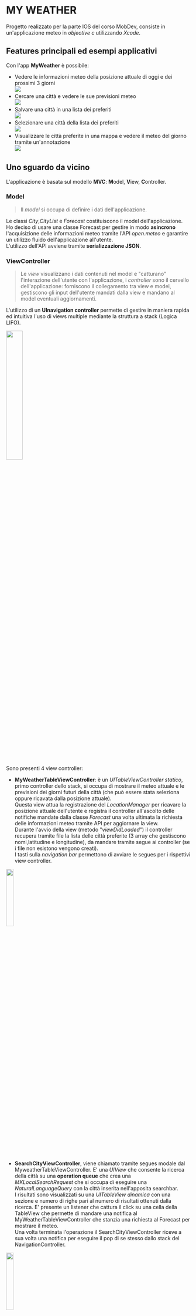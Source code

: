 # MY WEATHER
Progetto realizzato per la parte IOS del corso MobDev, consiste in un'applicazione meteo in *objective c* utilizzando *Xcode*.
## Features principali ed esempi applicativi
Con l'app **MyWeather** è possibile:

 - Vedere le informazioni meteo della posizione attuale di oggi e dei prossimi 3 giorni <br />
 ![](https://github.com/GRicciardi00/MobDev-Giuseppe-Ricciardi-IOS/blob/main/gif%20main%20scene.gif)
 - Cercare una città e vedere le sue previsioni meteo <br />
 ![](https://github.com/GRicciardi00/MobDev-Giuseppe-Ricciardi-IOS/blob/main/gif%20search%20city.gif)
 - Salvare una città in una lista dei preferiti <br />
![](https://github.com/GRicciardi00/MobDev-Giuseppe-Ricciardi-IOS/blob/main/gif%20add%20favourite.gif)
 - Selezionare una città della lista dei preferiti <br />
 ![](https://github.com/GRicciardi00/MobDev-Giuseppe-Ricciardi-IOS/blob/main/gif%20fav%20list.gif)
 - Visualizzare le città preferite in una mappa e vedere il meteo del giorno tramite un'annotazione <br />
 ![](https://github.com/GRicciardi00/MobDev-Giuseppe-Ricciardi-IOS/blob/main/gif%20map%20view%20.gif)

## Uno sguardo da vicino
L'applicazione è basata sul modello **MVC**: **M**odel, **V**iew, **C**ontroller.
### Model
>Il *model* si occupa di definire i dati dell'applicazione. <br />

Le classi *City*,*CityList* e *Forecast* costituiscono il model dell'applicazione. Ho deciso di usare una classe Forecast per gestire in modo **asincrono** l'acquisizione delle informazioni meteo tramite l'API *open.meteo* e garantire un utilizzo fluido dell'applicazione all'utente. <br />
L'utilizzo dell'API avviene tramite **serializzazione JSON**. 
### ViewController
> Le *view* visualizzano i dati contenuti nel model e "catturano" l'interazione dell'utente con l'applicazione, i *controller* sono il cervello dell'applicazione: forniscono il collegamento tra view e model, gestiscono gli input dell'utente mandati dalla view e mandano al model eventuali aggiornamenti. <br />

L'utilizzo di un **UInavigation controller** permette di gestire in maniera rapida ed intuitiva l'uso di views multiple mediante la struttura a stack (Logica LIFO). <br />

<img src=https://github.com/GRicciardi00/MobDev-Giuseppe-Ricciardi-IOS/blob/main/Screenshots/Storyboard.png width="30%" height="30%">

Sono presenti 4 view controller:
 -  **MyWeatherTableViewController**: è un *UITableViewController statico*, primo controller dello stack, si occupa di mostrare il meteo attuale e le previsioni dei giorni futuri della città (che può essere stata seleziona oppure ricavata dalla posizione attuale).<br />
 Questa view attua la registrazione del *LocationManager* per ricavare la posizione attuale dell'utente e registra il controller all'ascolto delle notifiche mandate dalla classe *Forecast* una volta ultimata la richiesta delle informazioni meteo tramite API per aggiornare la view. <br />
 Durante l'avvio della view (metodo "*viewDidLoaded*") il controller recupera tramite file la lista delle città preferite (3 array che gestiscono nomi,latitudine e longitudine), da mandare tramite segue ai controller  (se i file non esistono vengono creati).<br />
 I tasti sulla *navigation bar* permettono di avviare le segues per i rispettivi view controller. <br />
 
 <img src=https://github.com/GRicciardi00/MobDev-Giuseppe-Ricciardi-IOS/blob/main/Screenshots/mainVC.png width="20%" height="20%">
 
 - **SearchCityViewController**, viene chiamato tramite segues modale dal MyweatherTableViewController. E' una *UIView* che consente la ricerca della città su una **operation queue** che crea una *MKLocalSearchRequest* che si occupa di eseguire una *NaturalLanguageQuery* con la città inserita nell'apposita searchbar.<br />
 I risultati sono visualizzati su una *UITableView dinamica* con una sezione e numero di righe pari al numero di risultati ottenuti dalla ricerca. E' presente un listener che cattura il click su una cella della TableView che permette di mandare una notifica al MyWeatherTableViewController che stanzia una richiesta al Forecast per mostrare il meteo. <br />
 Una volta terminata l'operazione il SearchCityViewController riceve a sua volta una notifica per eseguire il pop di se stesso dallo stack del NavigationController. <br />
 
 <img src=https://github.com/GRicciardi00/MobDev-Giuseppe-Ricciardi-IOS/blob/main/Screenshots/FavCitiesVC.png width="20%" height="20%">
 
 -**FavouritesCitiesTableViewController**: è il View Controller che si occupa di mostrare all'utente la lista delle città preferite, si tratta di una *TableView dinamica* con una sezione e numero di righe pari al numero di città presenti negli array mandati da MyWeatherTableViewController durante la segue.<br />
 Quando un'utente seleziona una cella della table view viene applicato lo stesso procedimento spiegato prima per notificare al MyWeatherTableViewController di inizializzare l'oggetto Forecast ed eseguire la transizione per mostrare la view.
<br />

 <img src=https://github.com/GRicciardi00/MobDev-Giuseppe-Ricciardi-IOS/blob/main/Screenshots/FavCitiesVC.png width="20%" height="20%">
 
 - **FavouritesMapViewController**: utilizzato per mostrare la mappa all'utente con le annotazioni posizionate nelle città salvate nei preferiti. Si tratta di un *UIViewController* con all'interno una *MapView*. <br />
Per creare le annotazioni il ViewController riceve durante la segue gli array delle città preferite salvate su file edisegna un'annotazione per ogni coppia di coordinate della città preferite. <br />
E' presente un Listener sul tocco di un'annotazione che procede con la generazione di una richiesta meteo del giorno attuale nella città selezionata.  <br />

<img src=https://github.com/GRicciardi00/MobDev-Giuseppe-Ricciardi-IOS/blob/main/Screenshots/mapVC.png width="20%" height="20%">

